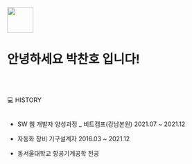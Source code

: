 <img src="https://user-images.githubusercontent.com/87962947/157651462-49b4c2be-7f33-425d-b919-6ac031026bc3.gif" style="width: 60px;">

# 안녕하세요 박찬호 입니다!
<br>
<br>


💻 HISTORY
<br>
<br>

- SW 웹 개발자 양성과정 _ 비트캠프(강남본원) 2021.07 ~ 2021.12

- 자동화 장비 기구설계자 2016.03 ~ 2021.12
 
- 동서울대학교 항공기계공학 전공
